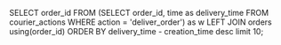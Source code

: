 SELECT order_id
FROM   (SELECT order_id,
               time as delivery_time
        FROM   courier_actions
        WHERE  action = 'deliver_order') as w
    LEFT JOIN orders using(order_id)
ORDER BY delivery_time - creation_time desc limit 10;
